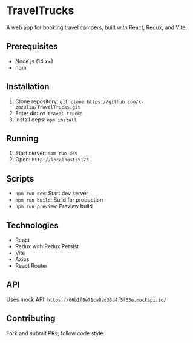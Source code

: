 # TravelTrucks

A web app for booking travel campers, built with React, Redux, and Vite.

## Prerequisites
- Node.js (14.x+)
- npm

## Installation
1. Clone repository: `git clone https://github.com/k-zozulia/TravelTrucks.git`
2. Enter dir: `cd travel-trucks`
3. Install deps: `npm install`

## Running
1. Start server: `npm run dev`
2. Open: `http://localhost:5173`

## Scripts
- `npm run dev`: Start dev server
- `npm run build`: Build for production
- `npm run preview`: Preview build

## Technologies
- React
- Redux with Redux Persist
- Vite
- Axios
- React Router

## API
Uses mock API: `https://66b1f8e71ca8ad33d4f5f63e.mockapi.io/`

## Contributing
Fork and submit PRs; follow code style.


